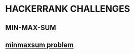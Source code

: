 # HACKERRANK CHALLENGES

## MIN-MAX-SUM
[minmaxsum problem](https://www.hackerrank.com/challenges/mini-max-sum/problem)
---